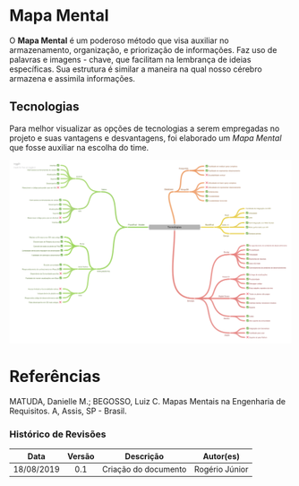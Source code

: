 # Mapa Mental

O **Mapa Mental** é um poderoso método que visa auxiliar no armazenamento, organização, e priorização de informações. Faz uso de palavras e imagens - chave, que facilitam na lembrança de ideias específicas. Sua estrutura é similar a maneira na qual nosso cérebro armazena e assimila informações.


## Tecnologias

Para melhor visualizar as opções de tecnologias a serem empregadas no projeto e suas vantagens e desvantagens, foi elaborado um *Mapa Mental*  que fosse auxiliar na escolha do time.

![MM_Tecnologias_V1](../../../assets/MM_Tecnologias_V1.png)

# Referências

MATUDA, Danielle M.; BEGOSSO, Luiz C. Mapas Mentais na Engenharia de Requisitos. A, Assis, SP - Brasil.

### Histórico de Revisões

|   Data   |  Versão  |        Descrição       |          Autor(es)          |
|:--------:|:--------:|:----------------------:|:---------------------------:|
|18/08/2019|   0.1    |  Criação do documento |  Rogério Júnior  |